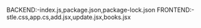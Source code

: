BACKEND:-index.js,package.json,package-lock.json
FRONTEND:-stle.css,app.cs,add.jsx,update.jsx,books.jsx
